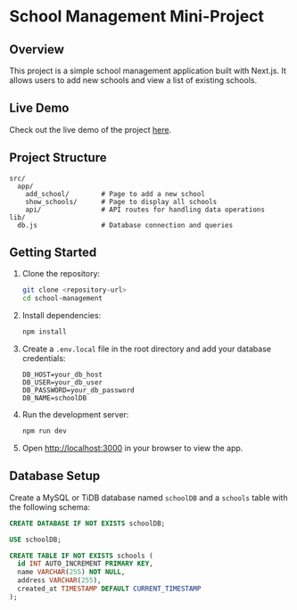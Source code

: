 # School Management Mini-Project

## Overview

This project is a simple school management application built with Next.js. It allows users to add new schools and view a list of existing schools.

## Live Demo

Check out the live demo of the project [here](#).

## Project Structure

```
src/
  app/
    add_school/        # Page to add a new school
    show_schools/      # Page to display all schools
    api/               # API routes for handling data operations
lib/
  db.js                # Database connection and queries
```

## Getting Started

1. Clone the repository:
   ```bash
   git clone <repository-url>
   cd school-management
   ```
2. Install dependencies:
   ```bash
   npm install
   ```
3. Create a `.env.local` file in the root directory and add your database credentials:
   ```
   DB_HOST=your_db_host
   DB_USER=your_db_user
   DB_PASSWORD=your_db_password
   DB_NAME=schoolDB
   ```
4. Run the development server:
   ```bash
   npm run dev
   ```
5. Open [http://localhost:3000](http://localhost:3000) in your browser to view the app.

## Database Setup

Create a MySQL or TiDB database named `schoolDB` and a `schools` table with the following schema:

```sql
CREATE DATABASE IF NOT EXISTS schoolDB;

USE schoolDB;

CREATE TABLE IF NOT EXISTS schools (
  id INT AUTO_INCREMENT PRIMARY KEY,
  name VARCHAR(255) NOT NULL,
  address VARCHAR(255),
  created_at TIMESTAMP DEFAULT CURRENT_TIMESTAMP
);
```

